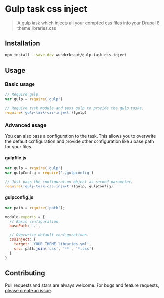 Gulp task css inject
=================

> A gulp task which injects all your compiled css files into your Drupal 8 theme.libraries.css

## Installation
```sh
npm install --save-dev wunderkraut/gulp-task-css-inject
```

## Usage

### Basic usage

```js
// Require gulp.
var gulp = require('gulp')

// Require task module and pass gulp to provide the gulp tasks.
require('gulp-task-css-inject')(gulp)
```

### Advanced usage
You can also pass a configuration to the task. This allows you to overwrite the default configuration and provide other configuration like a base path for your files.

#### gulpfile.js
```js
var gulp = require('gulp')
var gulpConfig = require('./gulpconfig')

// Just pass the configuration object as second parameter.
require('gulp-task-css-inject')(gulp, gulpConfig)
```

#### gulpconfig.js
```js
var path = require('path');

module.exports = {
  // Basic configuration.
  basePath: '.',

  // Overwrite default configurations.
  cssInject: {
    target: 'YOUR_THEME.libraries.yml',
    src: path.join('css', '**', '*.css')
  }
}
```

## Contributing

Pull requests and stars are always welcome. For bugs and feature requests, [please create an issue](https://github.com/wunderkraut/gulp-task-css-inject/issues/new).

